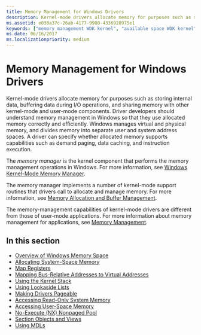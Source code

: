```yaml
---
title: Memory Management for Windows Drivers
description: Kernel-mode drivers allocate memory for purposes such as storing internal data, buffering data during I/O operations, and sharing memory with other kernel-mode and user-mode components.
ms.assetid: e030a37c-26ab-4177-9980-4336928975e1
keywords: ["memory management WDK kernel", "available space WDK kernel", "free space WDK kernel", "space WDK See memory WDK"]
ms.date: 06/16/2017
ms.localizationpriority: medium
---
```


# Memory Management for Windows Drivers


Kernel-mode drivers allocate memory for purposes such as storing internal data, buffering data during I/O operations, and sharing memory with other kernel-mode and user-mode components. Driver developers should understand memory management in Windows so that they use allocated memory correctly and efficiently. Windows manages virtual and physical memory, and divides memory into separate user and system address spaces. A driver can specify whether allocated memory supports capabilities such as demand paging, data caching, and instruction execution.




The *memory manager* is the kernel component that performs the memory management operations in Windows. For more information, see [Windows Kernel-Mode Memory Manager](windows-kernel-mode-memory-manager.md).

The memory manager implements a number of kernel-mode support routines that drivers call to allocate and manage memory. For more information, see [Memory Allocation and Buffer Management](https://msdn.microsoft.com/library/windows/hardware/ff554422).

The memory-management capabilities of kernel-mode drivers are different from those of user-mode applications. For more information about memory management for applications, see [Memory Management](https://msdn.microsoft.com/library/windows/desktop/aa366779).

## In this section


-   [Overview of Windows Memory Space](overview-of-windows-memory-space.md)
-   [Allocating System-Space Memory](allocating-system-space-memory.md)
-   [Map Registers](map-registers.md)
-   [Mapping Bus-Relative Addresses to Virtual Addresses](mapping-bus-relative-addresses-to-virtual-addresses.md)
-   [Using the Kernel Stack](using-the-kernel-stack.md)
-   [Using Lookaside Lists](using-lookaside-lists.md)
-   [Making Drivers Pageable](making-drivers-pageable.md)
-   [Accessing Read-Only System Memory](accessing-read-only-system-memory.md)
-   [Accessing User-Space Memory](accessing-user-space-memory.md)
-   [No-Execute (NX) Nonpaged Pool](no-execute-nonpaged-pool.md)
-   [Section Objects and Views](section-objects-and-views.md)
-   [Using MDLs](using-mdls.md)

 

 




